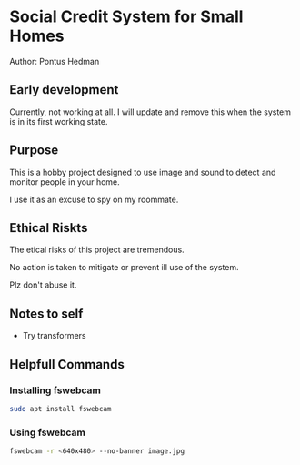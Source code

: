 # Social Credit System for Small Homes

Author: Pontus Hedman

## Early development

Currently, not working at all. I will update and remove this when the system is in its first working state. 


## Purpose

This is a hobby project designed to use image and sound to detect and monitor people in your home.

I use it as an excuse to spy on my roommate. 

## Ethical Riskts

The etical risks of this project are tremendous. 

No action is taken to mitigate or prevent ill use of the system. 

Plz don't abuse it. 


## Notes to self

- Try transformers

## Helpfull Commands

### Installing fswebcam

```bash
sudo apt install fswebcam
```

### Using fswebcam

```bash
fswebcam -r <640x480> --no-banner image.jpg
```
